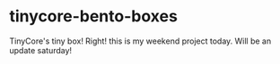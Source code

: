 tinycore-bento-boxes
====================

TinyCore's tiny box! Right! this is my weekend project today. Will be an update saturday!
